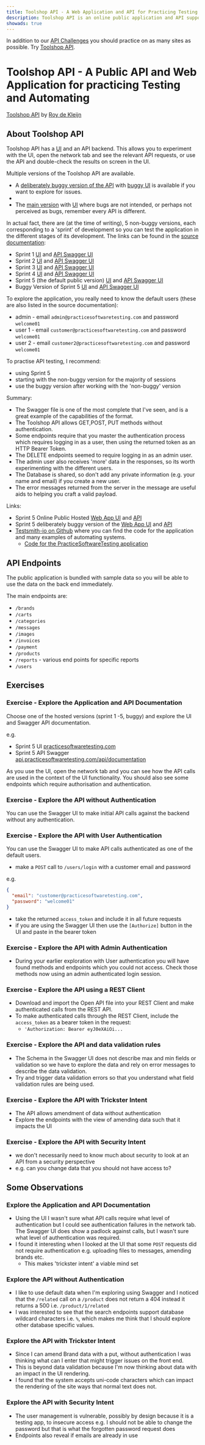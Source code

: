 ```yaml
---
title: Toolshop API - A Web Application and API for Practicing Testing and Automating
description: Toolshop API is an online public application and API supporting logins and has multiple versions with bugs and without bugs.
showads: true
---
```


In addition to our [API Challenges](/gui/challenges) you should practice on as many sites as possible. Try [Toolshop API](https://api.practicesoftwaretesting.com/api/documentation).

# Toolshop API - A Public API and Web Application for practicing Testing and Automating

[Toolshop API](https://api.practicesoftwaretesting.com/api/documentation) by [Roy de Kleijn](https://www.linkedin.com/in/roydekleijn/)

## About Toolshop API

Toolshop API has a [UI](https://practicesoftwaretesting.com/) and an API backend. This allows you to experiment with the UI, open the network tab and see the relevant API requests, or use the API and double-check the results on screen in the UI.

Multiple versions of the Toolshop API are available.

- A [deliberately buggy version of the API](https://api-with-bugs.practicesoftwaretesting.com/api/documentation) with [buggy UI](https://with-bugs.practicesoftwaretesting.com/) is available if you want to explore for issues.
- 
- The [main version](https://api.practicesoftwaretesting.com/api/documentation) with [UI](https://practicesoftwaretesting.com/) where bugs are not intended, or perhaps not perceived as bugs, remember every API is different.

In actual fact, there are (at the time of writing), 5 non-buggy versions, each corresponding to a 'sprint' of development so you can test the application in the different stages of its development. The links can be found in the [source documentation](https://github.com/testsmith-io/practice-software-testing?tab=readme-ov-file#urls-hosted-versions):

- Sprint 1 [UI](https://v1.practicesoftwaretesting.com/) and [API Swagger UI](https://api-v1.practicesoftwaretesting.com/api/documentation)
- Sprint 2 [UI](https://v2.practicesoftwaretesting.com/) and [API Swagger UI](https://api-v2.practicesoftwaretesting.com/api/documentation)
- Sprint 3 [UI](https://v3.practicesoftwaretesting.com/) and [API Swagger UI](https://api-v3.practicesoftwaretesting.com/api/documentation)
- Sprint 4 [UI](https://v4.practicesoftwaretesting.com/) and [API Swagger UI](https://api-v4.practicesoftwaretesting.com/api/documentation)
- Sprint 5 (the default public version) [UI](https://practicesoftwaretesting.com/) and [API Swagger UI](https://api.practicesoftwaretesting.com/api/documentation)
- Buggy Version of Sprint 5 [UI](https://with-bugs.practicesoftwaretesting.com/) and [API Swagger UI](https://api-with-bugs.practicesoftwaretesting.com/api/documentation)

To explore the application, you really need to know the default users (these are also listed in the source documentation):

- admin - email `admin@practicesoftwaretesting.com` and password `welcome01`
- user 1 - email `customer@practicesoftwaretesting.com` and password `welcome01`
- user 2 - email `customer2@practicesoftwaretesting.com` and password `welcome01`

To practise API testing, I recommend:

- using Sprint 5
- starting with the non-buggy version for the majority of sessions
- use the buggy version after working with the 'non-buggy' version

Summary:

- The Swagger file is one of the most complete that I've seen, and is a great example of the capabilities of the format.
- The Toolshop API allows GET,POST, PUT methods without authentication.
- Some endpoints require that you master the authentication process which requires logging in as a user, then using the returned token as an HTTP Bearer Token.
- The DELETE endpoints seemed to require logging in as an admin user.
- The admin user also receives 'more' data in the responses, so its worth experimenting with the different users.
- The Database is shared, so don't add any private information (e.g. your name and email) if you create a new user.
- The error messages returned from the server in the message are useful aids to helping you craft a valid payload.

Links:

- Sprint 5 Online Public Hosted [Web App UI](https://practicesoftwaretesting.com/) and [API](https://api.practicesoftwaretesting.com/api/documentation)
- Sprint 5 deliberately buggy version of the [Web App UI](https://with-bugs.practicesoftwaretesting.com/) and [API](https://api-with-bugs.practicesoftwaretesting.com/api/documentation)
- [Testsmith-io on Github](https://github.com/testsmith-io) where you can find the code for the application and many examples of automating systems.
    - [Code for the PracticeSoftwareTesting application](https://github.com/testsmith-io/practice-software-testing) 

  
## API Endpoints

The public application is bundled with sample data so you will be able to use the data on the back end immediately.

The main endpoints are:

- `/brands`
- `/carts`
- `/categories`
- `/messages`
- `/images`
- `/invoices`
- `/payment`
- `/products`
- `/reports` - various end points for specific reports
- `/users`


## Exercises

### Exercise - Explore the Application and API Documentation

Choose one of the hosted versions (sprint 1 -5, buggy) and explore the UI and Swagger API documentation.

e.g.

- Sprint 5 UI [practicesoftwaretesting.com](https://practicesoftwaretesting.com/)
- Sprint 5 API Swagger [api.practicesoftwaretesting.com/api/documentation](https://api.practicesoftwaretesting.com/api/documentation)

As you use the UI, open the network tab and you can see how the API calls are used in the context of the UI functionality. You should also see some endpoints which require authorisation and authentication.

### Exercise - Explore the API without Authentication

You can use the Swagger UI to make initial API calls against the backend without any authentication.

### Exercise - Explore the API with User Authentication

You can use the Swagger UI to make API calls authenticated as one of the default users.

- make a `POST` call to `/users/login` with a customer email and password

e.g.

```json
{
  "email": "customer@practicesoftwaretesting.com",
  "password": "welcome01"
}
```

- take the returned `access_token` and include it in all future requests
- if you are using the Swagger UI then use the `[Authorize]` button in the UI and paste in the bearer token

### Exercise - Explore the API with Admin Authentication

- During your earlier exploration with User authentication you will have found methods and endpoints which you could not access. Check those methods now using an admin authenticated login session.

### Exercise - Explore the API using a REST Client

- Download and import the Open API file into your REST Client and make authenticated calls from the REST API.
- To make authenticated calls through the REST Client, include the `access_token` as a bearer token in the request:
    - `'Authorization: Bearer eyJ0eXAiOi...`

### Exercise - Explore the API and data validation rules

- The Schema in the Swagger UI does not describe max and min fields or validation so we have to explore the data and rely on error messages to describe the data validation.
- Try and trigger data validation errors so that you understand what field validation rules are being used.

### Exercise - Explore the API with Trickster Intent

- The API allows amendment of data without authentication
- Explore the endpoints with the view of amending data such that it impacts the UI

### Exercise - Explore the API with Security Intent

- we don't necessarily need to know much about security to look at an API from a security perspective
- e.g. can you change data that you should not have access to?

## Some Observations

### Explore the Application and API Documentation

- Using the UI I wasn't sure what API calls require what level of authentication but I could see authentication failures in the network tab. The Swagger UI does show a padlock against calls, but I wasn't sure what level of authentication was required.
- I found it interesting when I looked at the UI that some `POST` requests did not require authentication e.g. uploading files to messages, amending brands etc.
  - This makes 'trickster intent' a viable mind set

### Explore the API without Authentication

- I like to use default data when I'm exploring using Swagger and I noticed that the `/related` call on a `/product` does not return a 404 instead it returns a 500 i.e. `/product/1/related`
- I was interested to see that the search endpoints support database wildcard characters i.e. `%`, which makes me think that I should explore other database specific values.

### Explore the API with Trickster Intent

- Since I can amend Brand data with a put, without authentication I was thinking what can I enter that might trigger issues on the front end.
- This is beyond data validation because I'm now thinking about data with an impact in the UI rendering.
- I found that the system accepts uni-code characters which can impact the rendering of the site ways that normal text does not.

### Explore the API with Security Intent

- The user management is vulnerable, possibly by design because it is a testing app, to insecure access e.g. I should not be able to change the password but that is what the forgotten password request does
- Endpoints also reveal if emails are already in use
